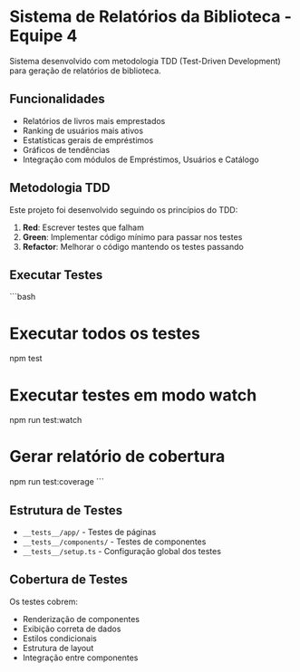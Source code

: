 # Sistema de Relatórios da Biblioteca - Equipe 4

Sistema desenvolvido com metodologia TDD (Test-Driven Development) para geração de relatórios de biblioteca.

## Funcionalidades

- Relatórios de livros mais emprestados
- Ranking de usuários mais ativos
- Estatísticas gerais de empréstimos
- Gráficos de tendências
- Integração com módulos de Empréstimos, Usuários e Catálogo

## Metodologia TDD

Este projeto foi desenvolvido seguindo os princípios do TDD:

1. **Red**: Escrever testes que falham
2. **Green**: Implementar código mínimo para passar nos testes
3. **Refactor**: Melhorar o código mantendo os testes passando

## Executar Testes

\`\`\`bash
# Executar todos os testes
npm test

# Executar testes em modo watch
npm run test:watch

# Gerar relatório de cobertura
npm run test:coverage
\`\`\`

## Estrutura de Testes

- `__tests__/app/` - Testes de páginas
- `__tests__/components/` - Testes de componentes
- `__tests__/setup.ts` - Configuração global dos testes

## Cobertura de Testes

Os testes cobrem:
- Renderização de componentes
- Exibição correta de dados
- Estilos condicionais
- Estrutura de layout
- Integração entre componentes
